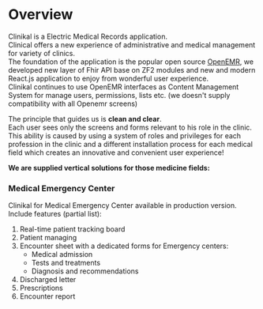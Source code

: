 # Overview

Clinikal is a Electric Medical Records application.  
Clinical offers a new experience of administrative and medical management for variety of clinics.  
The foundation of the application is the popular open source [OpenEMR](https://github.com/openemr/openemr), we developed new layer of Fhir API base on ZF2 modules and new and modern React.js application to enjoy from wonderful user experience.  
Clinikal continues to use OpenEMR interfaces as Content Management System for manage users, permissions, lists etc. (we doesn't supply compatibility with all Openemr screens) 

The principle that guides us is **clean and clear**.  
Each user sees only the screens and forms relevant to his role in the clinic.   
This ability is caused by using a system of roles and privileges for each profession in the clinic and a different installation process for each medical field which creates an innovative and convenient user experience!

**We are supplied vertical solutions for those medicine fields:**  

### Medical Emergency Center
Clinikal for Medical Emergency Center available in production version.  
Include features (partial list):  
1. Real-time patient tracking board  
2. Patient managing  
3. Encounter sheet with a dedicated forms for Emergency centers:  
    * Medical admission  
    * Tests and treatments 
    * Diagnosis and recommendations  
4. Discharged letter  
5. Prescriptions  
6. Encounter report  
